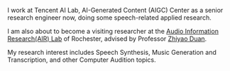 
I work at Tencent AI Lab, AI-Generated Content (AIGC) Center as a senior research engineer now, doing some speech-related applied research. 

I am also about to become a visiting researcher at the [Audio Information Research(AIR) Lab](https://scholar.google.com/citations?user=9jrmcG4AAAAJ&hl=en/) of Rochester, advised by Professor [Zhiyao Duan](https://hajim.rochester.edu/ece/sites/zduan/).

My research interest includes Speech Synthesis, Music Generation and Transcription, and other Computer Audition topics.
